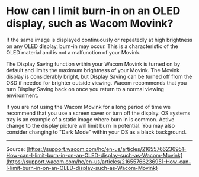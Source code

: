 # How can I limit burn-in on an OLED display, such as Wacom Movink?

If the same image is displayed continuously or repeatedly at high brightness on any OLED display, burn-in may occur. This is a characteristic of the OLED material and is not a malfunction of your Movink.


The Display Saving function within your Wacom Movink is turned on by default and limits the maximum brightness of your Movink. The Movink display is considerably bright, but Display Saving can be turned off from the OSD if needed for brighter outside viewing. Wacom recommends that you turn Display Saving back on once you return to a normal viewing environment.


If you are not using the Wacom Movink for a long period of time we recommend that you use a screen saver or turn off the display. OS systems tray is an example of a static image where burn in is common. Active change to the display picture will limit burn in potential. You may also consider changing to "Dark Mode" within your OS as a black background.

---
Source: [https://support.wacom.com/hc/en-us/articles/21655766236951-How-can-I-limit-burn-in-on-an-OLED-display-such-as-Wacom-Movink](https://support.wacom.com/hc/en-us/articles/21655766236951-How-can-I-limit-burn-in-on-an-OLED-display-such-as-Wacom-Movink)
